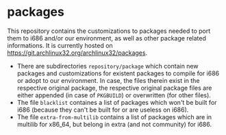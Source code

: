 # packages
This repository contains the customizations to packages needed to port them to i686 and/or our environment, as well as other package related informations.
It is currently hosted on https://git.archlinux32.org/archlinux32/packages.

* There are subdirectories `repository/package` which contain new packages and customizations for existent packages to compile for i686 or adopt to our environment.
In case, the files therein exist in the respective original package, the respective original package files are either appended (in case of `PKGBUILD`) or overwritten (for other files).
* The file `blacklist` containes a list of packages which won't be built for i686 (because they can't be built for or are useless on i686).
* The file `extra-from-multilib` contains a list of packages which are in multilib for x86_64, but belong in extra (and not community) for i686.

